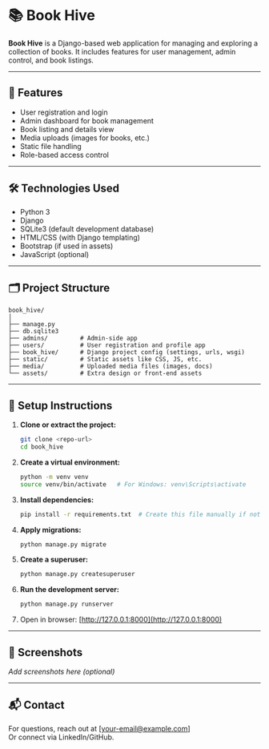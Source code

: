 
# 📚 Book Hive

**Book Hive** is a Django-based web application for managing and exploring a collection of books. It includes features for user management, admin control, and book listings.

---

## 🚀 Features

- User registration and login
- Admin dashboard for book management
- Book listing and details view
- Media uploads (images for books, etc.)
- Static file handling
- Role-based access control

---

## 🛠️ Technologies Used

- Python 3
- Django
- SQLite3 (default development database)
- HTML/CSS (with Django templating)
- Bootstrap (if used in assets)
- JavaScript (optional)

---

## 🗂️ Project Structure

```
book_hive/
│
├── manage.py
├── db.sqlite3
├── admins/         # Admin-side app
├── users/          # User registration and profile app
├── book_hive/      # Django project config (settings, urls, wsgi)
├── static/         # Static assets like CSS, JS, etc.
├── media/          # Uploaded media files (images, docs)
└── assets/         # Extra design or front-end assets
```

---

## 🔧 Setup Instructions

1. **Clone or extract the project:**

   ```bash
   git clone <repo-url>
   cd book_hive
   ```

2. **Create a virtual environment:**

   ```bash
   python -m venv venv
   source venv/bin/activate   # For Windows: venv\Scripts\activate
   ```

3. **Install dependencies:**

   ```bash
   pip install -r requirements.txt  # Create this file manually if not present
   ```

4. **Apply migrations:**

   ```bash
   python manage.py migrate
   ```

5. **Create a superuser:**

   ```bash
   python manage.py createsuperuser
   ```

6. **Run the development server:**

   ```bash
   python manage.py runserver
   ```

7. Open in browser: [http://127.0.0.1:8000](http://127.0.0.1:8000)

---

## 📸 Screenshots

_Add screenshots here (optional)_

---

## 📬 Contact

For questions, reach out at [your-email@example.com]  
Or connect via LinkedIn/GitHub.
